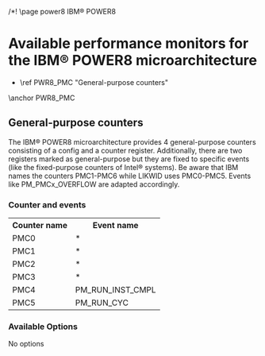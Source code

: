 /*! \page power8 IBM&reg; POWER8

<H1>Available performance monitors for the IBM&reg; POWER8 microarchitecture</H1>
<UL>
<LI>\ref PWR8_PMC "General-purpose counters"</LI>
</UL>



\anchor PWR8_PMC
<H2>General-purpose counters</H2>
<P>The IBM&reg; POWER8 microarchitecture provides 4 general-purpose counters consisting of a config and a counter register. Additionally, there are two registers marked as general-purpose but they are fixed to specific events (like the fixed-purpose counters of Intel&reg; systems). Be aware that IBM names the counters PMC1-PMC6 while LIKWID uses PMC0-PMC5. Events like PM_PMCx_OVERFLOW are adapted accordingly.</P>
<H3>Counter and events</H3>
<TABLE>
<TR>
  <TH>Counter name</TH>
  <TH>Event name</TH>
</TR>
<TR>
  <TD>PMC0</TD>
  <TD>*</TD>
</TR>
<TR>
  <TD>PMC1</TD>
  <TD>*</TD>
</TR>
<TR>
  <TD>PMC2</TD>
  <TD>*</TD>
</TR>
<TR>
  <TD>PMC3</TD>
  <TD>*</TD>
</TR>
<TR>
  <TD>PMC4</TD>
  <TD>PM_RUN_INST_CMPL</TD>
</TR>
<TR>
  <TD>PMC5</TD>
  <TD>PM_RUN_CYC</TD>
</TR>
</TABLE>
<H3>Available Options</H3>
<P>No options<P>

